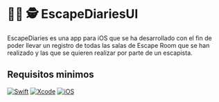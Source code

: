# 🕵️‍♀️ 🕵️ EscapeDiariesUI

EscapeDiaries es una app para iOS que se ha desarrollado con el fin de poder llevar un registro de todas las salas de Escape Room que se han realizado y las que se quieren realizar por parte de un escapista.


## Requisitos minimos
[![Swift](https://img.shields.io/badge/Swift-red?style=for-the-badge&logo=swift&logoColor=white&labelColor=101010)]()
[![Xcode](https://img.shields.io/badge/Xcode-999999?style=for-the-badge&logo=xcode&logoColor=blue&labelColor=101010)]()
[![iOS](https://img.shields.io/badge/iOS-999999?style=for-the-badge&logo=ios&logoColor=lightgrey&labelColor=101010)]()

